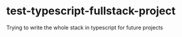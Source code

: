 # test-typescript-fullstack-project
Trying to write the whole stack in typescript for future projects
